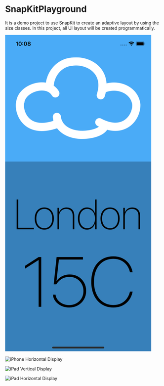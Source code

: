 # SnapKitPlayground

It is a demo project to use SnapKit to create an adaptive layout by using the size classes. In this project, all UI layout will be created programmatically.

![iPhone Vertical Display](images/iphone_vertical_display.png)

![iPhone Horizontal Display](images/iphone_horizontal_display)

![iPad Vertical Display](images/ipad_vertical_display)

![iPad Horizontal Display](images/ipad_horizontal_display)
